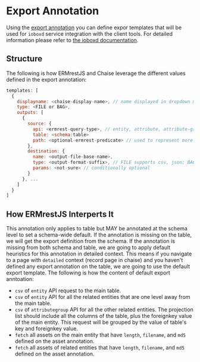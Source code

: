# Export Annotation

Using the [export annotation](annotation.md#tag-2016-export) you can define expor templates that will be used for `ioboxd` service integration with the client tools. For detailed information please refer to [the ioboxd documentation](https://github.com/informatics-isi-edu/ioboxd/blob/master/doc/integration.md).


## Structure

The following is how ERMrestJS and Chaise leverage the different values defined in the export annotation:

```js
templates: [
  {
    displayname: <chaise-display-name>, // name displayed in dropdown menu in the client
    type: <FILE or BAG>,
    outputs: [
      {
        source: {
          api: <ermrest-query-type>, // entity, attribute, attribute-group
          table: <schema:table>
          path: <optional-ermrest-predicate> // used to represent more complex queries
        },
        destination: {
          name: <output-file-base-name>,
          type: <output-format-suffix>, // FILE supports csv, json; BAG supports csv, json, fetch(?), download(?)
          params: <not-sure> // conditionally optional
        }
      }, ...
    ]
  }
]
```

## How ERMrestJS Interperts It

This annotation only applies to table but MAY be annotated at the schema level to set a schema-wide default. If the annotation is missing on the table, we will get the export definition from the schema. If the annotation is missing from both schema and table, we are going to apply default heuristics for this annotation in detailed context. This means if you navigate to a page with `detailed` context (record page in chaise) and you haven't defined any export annotation on the table, we are going to use the default export template. The following is how the content of default export anntoation:

- `csv` of `entity` API request to the main table.
- `csv` of `entity` API for all the related entities that are one level away from the main table.
- `csv` of `attributegroup` API for all the other related entities. The projection list should include all the columns of the table, plus the foreignkey value of the main entity. This request will be grouped by the value of table's key and foreignkey value.
- `fetch` all assets on the main entity that have `length`, `filename`, and `md5` defined on the asset annotation.
- `fetch` all assets of related entities that have `length`, `filename`, and `md5` defined on the asset annotation.
